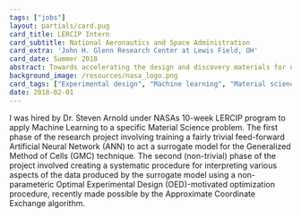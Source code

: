 ```yaml
---
tags: ["jobs"]
layout: partials/card.pug
card_title: LERCIP Intern
card_subtitle: National Aeronautics and Space Administration
card_extra: 'John H. Glenn Research Center at Lewis Field, OH'
card_date: Summer 2018
abstract: Towards accelerating the design and discovery materials for use in extreme environments, I was hired by Dr. Steven Arnold under NASAs 10-week LERCIP program to apply Machine Learning to a specific Material Science problem. 
background_image: /resources/nasa_logo.png
card_tags: ["Experimental design", "Machine learning", "Material science"]
date: 2018-02-01
---
```


I was hired by Dr. Steven Arnold under NASAs 10-week LERCIP program to apply
Machine Learning to a specific Material Science problem. The first phase of
the research project involving training a fairly trivial feed-forward
Artificial Neural Network (ANN) to act a surrogate model for the Generalized
Method of Cells (GMC) technique. The second (non-trivial) phase of the project
involved creating a systematic procedure for interpreting various aspects of
the data produced by the surrogate model using a non-parameteric Optimal
Experimental Design (OED)-motivated optimization procedure, recently made
possible by the Approximate Coordinate Exchange algorithm.
